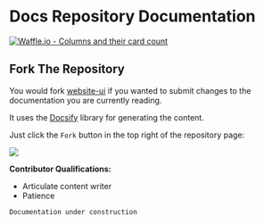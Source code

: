 # Docs Repository Documentation
[![Waffle.io - Columns and their card count](https://badge.waffle.io/indiehd/docs.svg?columns=all)](https://waffle.io/indiehd/docs)

## Fork The Repository

You would fork [website-ui](https://github.com/indiehd/website-ui) if you wanted to submit changes to the documentation 
you are currently reading.

It uses the [Docsify](https://docsify.js.org/#/?id=docsify) library for generating the content.

Just click the `Fork` button in the top right of the repository page:

![](../images/fork_button.jpg)

**Contributor Qualifications:**
 * Articulate content writer
 * Patience
 
`Documentation under construction`
